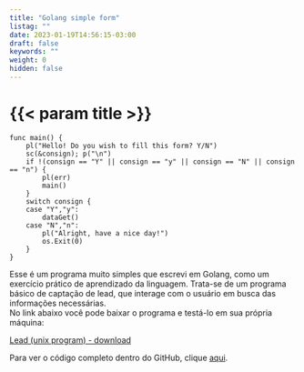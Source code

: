 ```yaml
---
title: "Golang simple form"
listag: ""
date: 2023-01-19T14:56:15-03:00
draft: false
keywords: ""
weight: 0
hidden: false
---
```

# {{< param title >}}

```golang
func main() {
	pl("Hello! Do you wish to fill this form? Y/N")
	sc(&consign); p("\n")
	if !(consign == "Y" || consign == "y" || consign == "N" || consign == "n") {
		pl(err)
		main()
	}
	switch consign {
	case "Y","y":
		dataGet()
	case "N","n":
		pl("Alright, have a nice day!")
		os.Exit(0)
	}
}
``` 

Esse é um programa muito simples que escrevi em Golang, como um exercício prático de aprendizado da linguagem. Trata-se de um programa básico de captação de lead, que interage com o usuário em busca das informações necessárias.  
No link abaixo você pode baixar o programa e testá-lo em sua própria máquina:

<a href="lead" download>Lead (unix program) - download</a>

Para ver o código completo dentro do GitHub, clique [aqui](https://github.com/NichSonv/go-snippets/blob/main/leadForm/lead.go).
